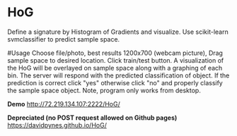 # HoG
Define a signature by Histogram of Gradients and visualize. Use scikit-learn svmclassifier to predict sample space. 

#Usage
Choose file/photo, best results 1200x700 (webcam picture), Drag sample space to desired location. Click train/test button. A visualization of the HoG will be overlayed on sample space along with a graphing of each bin. The server will respond with the predicted classification of object. If the prediction is correct click "yes" otherwise click "no" and properly classify the sample space object. Note, program only works from desktop.

**Demo**
http://72.219.134.107:2222/HoG/

**Depreciated (no POST request allowed on Github pages)**
https://davidpynes.github.io/HoG/

